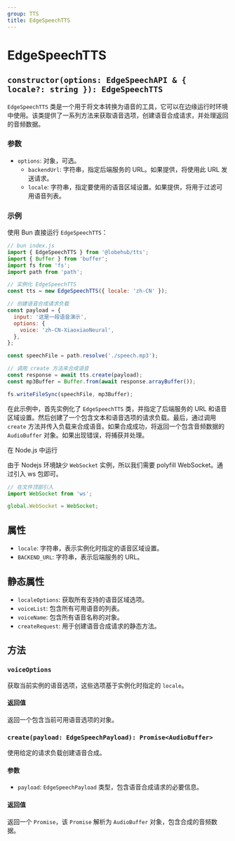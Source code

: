 ```yaml
---
group: TTS
title: EdgeSpeechTTS
---
```


# EdgeSpeechTTS

## `constructor(options: EdgeSpeechAPI & { locale?: string }): EdgeSpeechTTS`

`EdgeSpeechTTS` 类是一个用于将文本转换为语音的工具，它可以在边缘运行时环境中使用。该类提供了一系列方法来获取语音选项，创建语音合成请求，并处理返回的音频数据。

### 参数

- `options`: 对象，可选。
  - `backendUrl`: 字符串，指定后端服务的 URL。如果提供，将使用此 URL 发送请求。
  - `locale`: 字符串，指定要使用的语音区域设置。如果提供，将用于过滤可用语音列表。

### 示例

使用 Bun 直接运行 `EdgeSpeechTTS`：

```js
// bun index.js
import { EdgeSpeechTTS } from '@lobehub/tts';
import { Buffer } from 'buffer';
import fs from 'fs';
import path from 'path';

// 实例化 EdgeSpeechTTS
const tts = new EdgeSpeechTTS({ locale: 'zh-CN' });

// 创建语音合成请求负载
const payload = {
  input: '这是一段语音演示',
  options: {
    voice: 'zh-CN-XiaoxiaoNeural',
  },
};

const speechFile = path.resolve('./speech.mp3');

// 调用 create 方法来合成语音
const response = await tts.create(payload);
const mp3Buffer = Buffer.from(await response.arrayBuffer());

fs.writeFileSync(speechFile, mp3Buffer);
```

在此示例中，首先实例化了 `EdgeSpeechTTS` 类，并指定了后端服务的 URL 和语音区域设置。然后创建了一个包含文本和语音选项的请求负载。最后，通过调用 `create` 方法并传入负载来合成语音。如果合成成功，将返回一个包含音频数据的 `AudioBuffer` 对象。如果出现错误，将捕获并处理。

在 Node.js 中运行

由于 Nodejs 环境缺少 `WebSocket` 实例，所以我们需要 polyfill WebSocket。通过引入 ws 包即可。

```js
// 在文件顶部引入
import WebSocket from 'ws';

global.WebSocket = WebSocket;
```

## 属性

- `locale`: 字符串，表示实例化时指定的语音区域设置。
- `BACKEND_URL`: 字符串，表示后端服务的 URL。

## 静态属性

- `localeOptions`: 获取所有支持的语音区域选项。
- `voiceList`: 包含所有可用语音的列表。
- `voiceName`: 包含所有语音名称的对象。
- `createRequest`: 用于创建语音合成请求的静态方法。

## 方法

### `voiceOptions`

获取当前实例的语音选项，这些选项基于实例化时指定的 `locale`。

#### 返回值

返回一个包含当前可用语音选项的对象。

### `create(payload: EdgeSpeechPayload): Promise<AudioBuffer>`

使用给定的请求负载创建语音合成。

#### 参数

- `payload`: `EdgeSpeechPayload` 类型，包含语音合成请求的必要信息。

#### 返回值

返回一个 `Promise`，该 `Promise` 解析为 `AudioBuffer` 对象，包含合成的音频数据。

